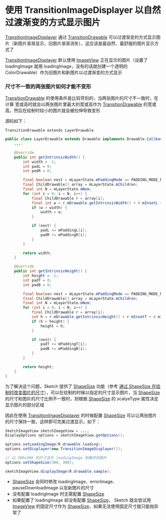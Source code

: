 # 使用 TransitionImageDisplayer 以自然过渡渐变的方式显示图片

[TransitionImageDisplayer] 通过 [TransitionDrawable] 可以过渡渐变的方式显示图片（新图片渐渐显示，旧图片渐渐消失），这应该是最自然、最舒服的图片显示方式了

[TransitionImageDisplayer] 默认使用 [ImageView] 正在显示的图片（设置了 loadingImage 就用 loadingImage，没有的话就创建一个透明的 ColorDrawable）作为旧图片和新图片以过渡渐变的方式显示

### 尺寸不一致的两张图片如何才能不变形

[TransitionDrawable] 的使用条件是比较苛刻的，当两张图片的尺寸不一致时，在计算 宽或高时就会以两张图片里最大的宽或高作为 [TransitionDrawable] 的宽或高，然后在绘制时较小的图片就会被拉伸导致变形

源码如下：

`TransitionDrawable extends LayerDrawable`

```java
public class LayerDrawable extends Drawable implements Drawable.Callback {
	....

	@Override
    public int getIntrinsicWidth() {
        int width = -1;
        int padL = 0;
        int padR = 0;

        final boolean nest = mLayerState.mPaddingMode == PADDING_MODE_NEST;
        final ChildDrawable[] array = mLayerState.mChildren;
        final int N = mLayerState.mNum;
        for (int i = 0; i < N; i++) {
            final ChildDrawable r = array[i];
            final int w = r.mDrawable.getIntrinsicWidth() + r.mInsetL + r.mInsetR + padL + padR;
            if (w > width) {
                width = w;
            }

            if (nest) {
                padL += mPaddingL[i];
                padR += mPaddingR[i];
            }
        }

        return width;
    }

	@Override
    public int getIntrinsicHeight() {
        int height = -1;
        int padT = 0;
        int padB = 0;

        final boolean nest = mLayerState.mPaddingMode == PADDING_MODE_NEST;
        final ChildDrawable[] array = mLayerState.mChildren;
        final int N = mLayerState.mNum;
        for (int i = 0; i < N; i++) {
            final ChildDrawable r = array[i];
            int h = r.mDrawable.getIntrinsicHeight() + r.mInsetT + r.mInsetB + padT + padB;
            if (h > height) {
                height = h;
            }

            if (nest) {
                padT += mPaddingT[i];
                padB += mPaddingB[i];
            }
        }

        return height;
    }
}
```

为了解决这个问题，Sketch 提供了 [ShapeSize] 功能（参考 [通过 ShapeSize 在绘制时改变图片的尺寸][shape_size]），可以在绘制的时候以指定的尺寸显示图片，当 [ShapeSize] 的尺寸和图片的尺寸比例不一致时，则根据 [ShapeSize] 的 scalyeType 属性决定显示图片的部分区域

因此在使用 [TransitionImageDisplayer] 的时候配置 [ShapeSize] 可以让两张图片的尺寸保持一致，这样即可完美过渡显示，如下：

```java
SketchImageView sketchImageView = ...;
DisplayOptions options = sketchImageView.getOptions();

options.setLoadingImage(R.drawable.loading);
options.setDisplayer(new TransitionImageDisplayer());

// 以 300x300 的尺寸显示 loadingImage 和最终的图片
options.setShapeSize(300, 300);

sketchImageView.displayImage(R.drawable.sample);
```

* [ShapeSize] 会同时修改 loadingImage、errorImage、pauseDownloadImage 以及新图片的尺寸
* 没有配置 loadingImage 时无需配置 [ShapeSize]
* 如果配置了 loadingImage 却没有配置 [ShapeSize]， Sketch 就会尝试用 [ImageView] 的固定尺寸作为 [ShapeSize]，如果无法使用固定尺寸就只能抛异常了

[TransitionImageDisplayer]: ../../sketch/src/main/java/me/xiaopan/sketch/display/TransitionImageDisplayer.java
[TransitionDrawable]: https://developer.android.google.cn/reference/android/graphics/drawable/TransitionDrawable.html
[ImageView]: https://developer.android.google.cn/reference/android/widget/ImageView.html
[shape_size]: shape_size.md
[ShapeSize]: ../../sketch/src/main/java/me/xiaopan/sketch/request/ShapeSize.java
